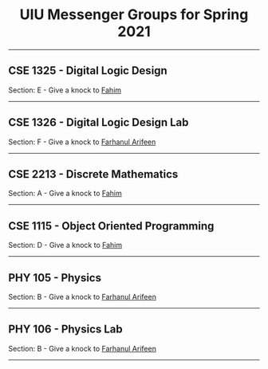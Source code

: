 <h1 align="center">  UIU Messenger Groups for Spring 2021 </h1>

<hr>

<h2> CSE 1325 - Digital Logic Design  </h2>

Section: E - Give a knock to [Fahim](https://www.facebook.com/iptu.fba/) 

<hr>

<h2> CSE 1326 - Digital Logic Design Lab </h2>

Section: F - Give a knock to [Farhanul Arifeen](https://www.facebook.com/farhanul.arifeen) 

<hr>

<h2> CSE 2213 - Discrete Mathematics  </h2>

Section: A - Give a knock to [Fahim](https://www.facebook.com/iptu.fba/)

<hr>

<h2> CSE 1115 - Object Oriented Programming  </h2>

Section: D - Give a knock to [Fahim](https://www.facebook.com/iptu.fba/)

<hr>

<h2> PHY 105 - Physics   </h2>

Section: B - Give a knock to [Farhanul Arifeen](https://www.facebook.com/farhanul.arifeen) 

<hr>

<h2> PHY 106 - Physics Lab  </h2>

Section: B - Give a knock to [Farhanul Arifeen](https://www.facebook.com/farhanul.arifeen) 

<hr>